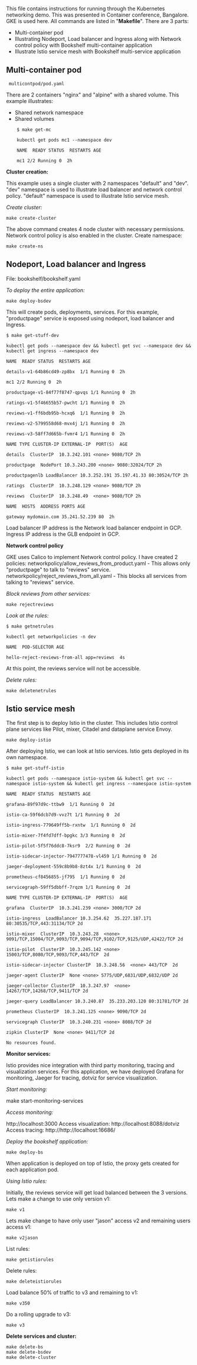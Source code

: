 ﻿This file contains instructions for running through the Kubernetes networking demo. This was presented in Container conference, Bangalore. GKE is used here. 
All commands are listed in "**Makefile**".
There are 3 parts:

 - Multi-container pod 
 - Illustrating Nodeport, Load balancer and Ingress along with Network control policy with Bookshelf multi-container application
 - Illustrate Istio service mesh with Bookshelf multi-service application

## Multi-container pod

     multicontpod/pod.yaml
There are 2 containers "nginx" and "alpine" with a shared volume. This example illustrates:

 - Shared network namespace
 - Shared volumes

```
    $ make get-mc
    
    kubectl get pods mc1 --namespace dev
    
    NAME  READY STATUS  RESTARTS AGE
    
    mc1 2/2 Running 0  2h

```
**Cluster creation:**

This example uses a single cluster with 2 namespaces "default" and "dev". "dev" namespace is used to illustrate load balancer and network control policy. "default" namespace is used to illustrate Istio service mesh.

*Create cluster:*

    make create-cluster
The above command creates 4 node cluster with necessary permissions. Network control policy is also enabled in the cluster.
Create namespace:

    make create-ns

## Nodeport, Load balancer and Ingress

File: bookshelf/bookshelf.yaml

*To deploy the entire application:*

    make deploy-bsdev
This will create pods, deployments, services. For this example, "productpage" service is exposed using nodeport, load balancer and Ingress.
```
$ make get-stuff-dev

kubectl get pods --namespace dev && kubectl get svc --namespace dev && kubectl get ingress --namespace dev

NAME  READY STATUS  RESTARTS AGE

details-v1-64b86cd49-zp8bx  1/1 Running 0  2h

mc1 2/2 Running 0  2h

productpage-v1-84f77f8747-qpvqs 1/1 Running 0  2h

ratings-v1-5f46655b57-pwcht 1/1 Running 0  2h

reviews-v1-ff6bdb95b-hcxq6  1/1 Running 0  2h

reviews-v2-5799558d68-mvx4j 1/1 Running 0  2h

reviews-v3-58ff7d665b-fvmr4 1/1 Running 0  2h

NAME TYPE CLUSTER-IP EXTERNAL-IP  PORT(S)  AGE

details  ClusterIP  10.3.242.101 <none> 9080/TCP 2h

productpage  NodePort 10.3.243.200 <none> 9080:32024/TCP 2h

productpagenlb LoadBalancer 10.3.252.191 35.197.41.33 80:30524/TCP 2h

ratings  ClusterIP  10.3.248.129 <none> 9080/TCP 2h

reviews  ClusterIP  10.3.248.49  <none> 9080/TCP 2h

NAME  HOSTS  ADDRESS PORTS AGE

gateway mydomain.com 35.241.52.239 80  2h
```
Load balancer IP address is the Network load balancer endpoint in GCP. Ingress IP address is the GLB endpoint in GCP. 

**Network control policy**

GKE uses Calico to implement Network control policy.
I have created 2 policies:
networkpolicy/allow_reviews_from_product.yaml - This allows only "productpage" to talk to "reviews" service.
networkpolicy/reject_reviews_from_all.yaml - This blocks all services from talking to "reviews" service. 

*Block reviews from other services:*

    make rejectreviews
*Look at the rules:*
```
$ make getnetrules

kubectl get networkpolicies -n dev

NAME  POD-SELECTOR AGE

hello-reject-reviews-from-all app=reviews  4s
```
At this point, the reviews service will not be accessible.

*Delete rules:*

    make deletenetrules

## Istio service mesh

The first step is to deploy Istio in the cluster. This includes Istio control plane services like Pilot, mixer, Citadel and dataplane service Envoy.

    make deploy-istio
After deploying Istio, we can look at Istio services. Istio gets deployed in its own namespace.
```
$ make get-stuff-istio

kubectl get pods --namespace istio-system && kubectl get svc --namespace istio-system && kubectl get ingress --namespace istio-system

NAME  READY STATUS  RESTARTS AGE

grafana-89f97d9c-ttbw9  1/1 Running 0  2d

istio-ca-59f6dcb7d9-vvz7t 1/1 Running 0  2d

istio-ingress-779649ff5b-rxntw  1/1 Running 0  2d

istio-mixer-7f4fd7dff-bpgkc 3/3 Running 0  2d

istio-pilot-5f5f76ddc8-7ksr9  2/2 Running 0  2d

istio-sidecar-injector-7947777478-vl459 1/1 Running 0  2d

jaeger-deployment-559c8b9b8-8zt4x 1/1 Running 0  2d

prometheus-cf8456855-jf795  1/1 Running 0  2d

servicegraph-59ff5dbbff-7rqzm 1/1 Running 0  2d

NAME TYPE CLUSTER-IP EXTERNAL-IP  PORT(S)  AGE

grafana  ClusterIP  10.3.241.239 <none> 3000/TCP 2d

istio-ingress  LoadBalancer 10.3.254.62  35.227.187.171 80:30535/TCP,443:31134/TCP 2d

istio-mixer  ClusterIP  10.3.243.28  <none> 9091/TCP,15004/TCP,9093/TCP,9094/TCP,9102/TCP,9125/UDP,42422/TCP 2d

istio-pilot  ClusterIP  10.3.245.142 <none> 15003/TCP,8080/TCP,9093/TCP,443/TCP  2d

istio-sidecar-injector ClusterIP  10.3.248.56  <none> 443/TCP  2d

jaeger-agent ClusterIP  None <none> 5775/UDP,6831/UDP,6832/UDP 2d

jaeger-collector ClusterIP  10.3.247.97  <none> 14267/TCP,14268/TCP,9411/TCP 2d

jaeger-query LoadBalancer 10.3.240.87  35.233.203.120 80:31781/TCP 2d

prometheus ClusterIP  10.3.241.125 <none> 9090/TCP 2d

servicegraph ClusterIP  10.3.240.231 <none> 8088/TCP 2d

zipkin ClusterIP  None <none> 9411/TCP 2d

No resources found.
```
**Monitor services:**

Istio provides nice integration with third party monitoring, tracing and visualization services. For this application, we have deployed Grafana for monitoring, Jaeger for tracing, dotviz for service visualization.

*Start monitoring:*

make start-monitoring-services

*Access monitoring:*

http://localhost:3000
Access visualization:
http://localhost:8088/dotviz
Access tracing:
http://http://localhost:16686/

*Deploy the bookshelf application:*

    make deploy-bs
When application is deployed on top of Istio, the proxy gets created for each application pod. 

*Using Istio rules:*

Initially, the reviews service will get load balanced between the 3 versions.
Lets make a change to use only version v1:

    make v1
Lets make change to have only user "jason" access v2 and remaining users access v1:

    make v2jason
List rules:

    make getistiorules
Delete rules:

    make deleteistiorules
Load balance 50% of traffic to v3 and remaining to v1:

    make v350
Do a rolling upgrade to v3:

    make v3

**Delete services and cluster:**

    make delete-bs
    make delete-bsdev
    make delete-cluster


